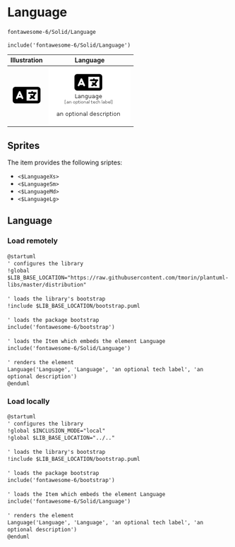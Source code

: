 # Language


```text
fontawesome-6/Solid/Language
```

```text
include('fontawesome-6/Solid/Language')
```



| Illustration | Language |
| :---: | :---: |
| ![illustration for Illustration](../../fontawesome-6/Solid/Language.png) | ![illustration for Language](../../fontawesome-6/Solid/Language.Local.png) |



## Sprites
The item provides the following sriptes:

- `<$LanguageXs>`
- `<$LanguageSm>`
- `<$LanguageMd>`
- `<$LanguageLg>`





## Language

### Load remotely
```plantuml
@startuml
' configures the library
!global $LIB_BASE_LOCATION="https://raw.githubusercontent.com/tmorin/plantuml-libs/master/distribution"

' loads the library's bootstrap
!include $LIB_BASE_LOCATION/bootstrap.puml

' loads the package bootstrap
include('fontawesome-6/bootstrap')

' loads the Item which embeds the element Language
include('fontawesome-6/Solid/Language')

' renders the element
Language('Language', 'Language', 'an optional tech label', 'an optional description')
@enduml
```

### Load locally
```plantuml
@startuml
' configures the library
!global $INCLUSION_MODE="local"
!global $LIB_BASE_LOCATION="../.."

' loads the library's bootstrap
!include $LIB_BASE_LOCATION/bootstrap.puml

' loads the package bootstrap
include('fontawesome-6/bootstrap')

' loads the Item which embeds the element Language
include('fontawesome-6/Solid/Language')

' renders the element
Language('Language', 'Language', 'an optional tech label', 'an optional description')
@enduml
```

